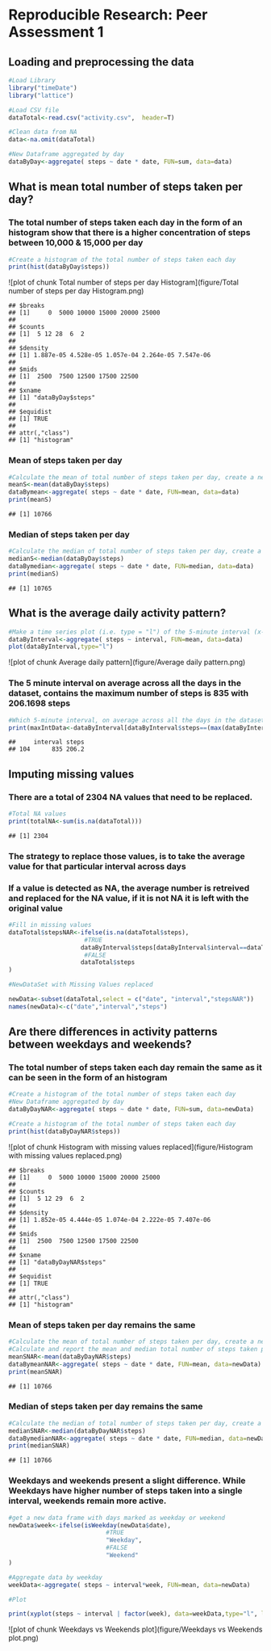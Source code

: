 # Reproducible Research: Peer Assessment 1


## Loading and preprocessing the data



```r
#Load Library
library("timeDate")
library("lattice")

#Load CSV file 
dataTotal<-read.csv("activity.csv",  header=T)

#Clean data from NA
data<-na.omit(dataTotal)

#New Dataframe aggregated by day 
dataByDay<-aggregate( steps ~ date * date, FUN=sum, data=data)
```

## What is mean total number of steps taken per day?
### The total number of steps taken each day in the form of an histogram show that there is a higher concentration of steps between 10,000 & 15,000 per day

```r
#Create a histogram of the total number of steps taken each day
print(hist(dataByDay$steps))
```

![plot of chunk Total number of steps per day Histogram](figure/Total number of steps per day Histogram.png) 

```
## $breaks
## [1]     0  5000 10000 15000 20000 25000
## 
## $counts
## [1]  5 12 28  6  2
## 
## $density
## [1] 1.887e-05 4.528e-05 1.057e-04 2.264e-05 7.547e-06
## 
## $mids
## [1]  2500  7500 12500 17500 22500
## 
## $xname
## [1] "dataByDay$steps"
## 
## $equidist
## [1] TRUE
## 
## attr(,"class")
## [1] "histogram"
```

### Mean of steps taken per day

```r
#Calculate the mean of total number of steps taken per day, create a new dataset of the data by mean
meanS<-mean(dataByDay$steps)
dataBymean<-aggregate( steps ~ date * date, FUN=mean, data=data)
print(meanS)
```

```
## [1] 10766
```

### Median of steps taken per day

```r
#Calculate the median of total number of steps taken per day, create a new dataset of the data by median
medianS<-median(dataByDay$steps)
dataBymedian<-aggregate( steps ~ date * date, FUN=median, data=data)
print(medianS)
```

```
## [1] 10765
```

## What is the average daily activity pattern?

```r
#Make a time series plot (i.e. type = "l") of the 5-minute interval (x-axis) and the average number of steps taken, averaged across all days (y-axis)
dataByInterval<-aggregate( steps ~ interval, FUN=mean, data=data)
plot(dataByInterval,type="l")
```

![plot of chunk Average daily pattern](figure/Average daily pattern.png) 

### The 5 minute interval on average across all the days in the dataset, contains the maximum number of steps is 835 with 206.1698 steps

```r
#Which 5-minute interval, on average across all the days in the dataset, contains the maximum number of steps?
print(maxIntData<-dataByInterval[dataByInterval$steps==(max(dataByInterval$steps)), ])
```

```
##     interval steps
## 104      835 206.2
```



## Imputing missing values
### There are a total of 2304 NA values that need to be replaced.

```r
#Total NA values
print(totalNA<-sum(is.na(dataTotal)))
```

```
## [1] 2304
```
### The strategy to replace those values, is to take the average value for that particular interval across days
### If a value is detected as NA, the average number is retreived and replaced for the NA value, if it is not NA it is left with the original value


```r
#Fill in missing values
dataTotal$stepsNAR<-ifelse(is.na(dataTotal$steps), 
                     #TRUE
                    dataByInterval$steps[dataByInterval$interval==dataTotal$interval],
                     #FALSE
                    dataTotal$steps
)

#NewDataSet with Missing Values replaced

newData<-subset(dataTotal,select = c("date", "interval","stepsNAR"))
names(newData)<-c("date","interval","steps")
```


## Are there differences in activity patterns between weekdays and weekends?
### The total number of steps taken each day remain the same as it can be seen in the form of an histogram 


```r
#Create a histogram of the total number of steps taken each day
#New Dataframe aggregated by day 
dataByDayNAR<-aggregate( steps ~ date * date, FUN=sum, data=newData)

#Create a histogram of the total number of steps taken each day
print(hist(dataByDayNAR$steps))
```

![plot of chunk Histogram with missing values replaced](figure/Histogram with missing values replaced.png) 

```
## $breaks
## [1]     0  5000 10000 15000 20000 25000
## 
## $counts
## [1]  5 12 29  6  2
## 
## $density
## [1] 1.852e-05 4.444e-05 1.074e-04 2.222e-05 7.407e-06
## 
## $mids
## [1]  2500  7500 12500 17500 22500
## 
## $xname
## [1] "dataByDayNAR$steps"
## 
## $equidist
## [1] TRUE
## 
## attr(,"class")
## [1] "histogram"
```

### Mean of steps taken per day remains the same

```r
#Calculate the mean of total number of steps taken per day, create a new dataset of the data by mean
#Calculate and report the mean and median total number of steps taken per day
meanSNAR<-mean(dataByDayNAR$steps)
dataBymeanNAR<-aggregate( steps ~ date * date, FUN=mean, data=newData)
print(meanSNAR)
```

```
## [1] 10766
```

### Median of steps taken per day remains the same

```r
#Calculate the median of total number of steps taken per day, create a new dataset of the data by median
medianSNAR<-median(dataByDayNAR$steps)
dataBymedianNAR<-aggregate( steps ~ date * date, FUN=median, data=newData)
print(medianSNAR)
```

```
## [1] 10766
```

### Weekdays and weekends present a slight difference. While Weekdays have higher number of steps taken into a single interval, weekends remain more active. 

```r
#get a new data frame with days marked as weekday or weekend
newData$week<-ifelse(isWeekday(newData$date), 
                           #TRUE
                           "Weekday",
                           #FALSE
                           "Weekend"
)

#Aggregate data by weekday
weekData<-aggregate( steps ~ interval*week, FUN=mean, data=newData)

#Plot

print(xyplot(steps ~ interval | factor(week), data=weekData,type="l", layout=c(1,2)))
```

![plot of chunk Weekdays vs Weekends plot](figure/Weekdays vs Weekends plot.png) 


